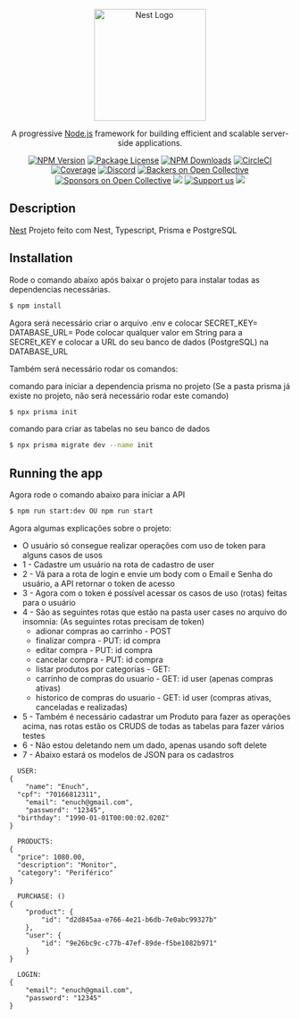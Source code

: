 <p align="center">
  <a href="http://nestjs.com/" target="blank"><img src="https://nestjs.com/img/logo-small.svg" width="200" alt="Nest Logo" /></a>
</p>

[circleci-image]: https://img.shields.io/circleci/build/github/nestjs/nest/master?token=abc123def456
[circleci-url]: https://circleci.com/gh/nestjs/nest

  <p align="center">A progressive <a href="http://nodejs.org" target="_blank">Node.js</a> framework for building efficient and scalable server-side applications.</p>
    <p align="center">
<a href="https://www.npmjs.com/~nestjscore" target="_blank"><img src="https://img.shields.io/npm/v/@nestjs/core.svg" alt="NPM Version" /></a>
<a href="https://www.npmjs.com/~nestjscore" target="_blank"><img src="https://img.shields.io/npm/l/@nestjs/core.svg" alt="Package License" /></a>
<a href="https://www.npmjs.com/~nestjscore" target="_blank"><img src="https://img.shields.io/npm/dm/@nestjs/common.svg" alt="NPM Downloads" /></a>
<a href="https://circleci.com/gh/nestjs/nest" target="_blank"><img src="https://img.shields.io/circleci/build/github/nestjs/nest/master" alt="CircleCI" /></a>
<a href="https://coveralls.io/github/nestjs/nest?branch=master" target="_blank"><img src="https://coveralls.io/repos/github/nestjs/nest/badge.svg?branch=master#9" alt="Coverage" /></a>
<a href="https://discord.gg/G7Qnnhy" target="_blank"><img src="https://img.shields.io/badge/discord-online-brightgreen.svg" alt="Discord"/></a>
<a href="https://opencollective.com/nest#backer" target="_blank"><img src="https://opencollective.com/nest/backers/badge.svg" alt="Backers on Open Collective" /></a>
<a href="https://opencollective.com/nest#sponsor" target="_blank"><img src="https://opencollective.com/nest/sponsors/badge.svg" alt="Sponsors on Open Collective" /></a>
  <a href="https://paypal.me/kamilmysliwiec" target="_blank"><img src="https://img.shields.io/badge/Donate-PayPal-ff3f59.svg"/></a>
    <a href="https://opencollective.com/nest#sponsor"  target="_blank"><img src="https://img.shields.io/badge/Support%20us-Open%20Collective-41B883.svg" alt="Support us"></a>
  <a href="https://twitter.com/nestframework" target="_blank"><img src="https://img.shields.io/twitter/follow/nestframework.svg?style=social&label=Follow"></a>
</p>
  <!--[![Backers on Open Collective](https://opencollective.com/nest/backers/badge.svg)](https://opencollective.com/nest#backer)
  [![Sponsors on Open Collective](https://opencollective.com/nest/sponsors/badge.svg)](https://opencollective.com/nest#sponsor)-->

## Description

[Nest](https://github.com/nestjs/nest) Projeto feito com Nest, Typescript, Prisma e PostgreSQL

## Installation
  Rode o comando abaixo após baixar o projeto para instalar todas as dependencias necessárias.

```bash
$ npm install
```
  Agora será necessário criar o arquivo .env e colocar
  SECRET_KEY=
  DATABASE_URL=
  Pode colocar qualquer valor em String para a SECREt_KEY e colocar a URL do seu banco de dados (PostgreSQL) na DATABASE_URL

  Também será necessário rodar os comandos:

  comando para iniciar a dependencia prisma no projeto (Se a pasta prisma já existe no projeto, não será necessário rodar este comando)

```bash
$ npx prisma init
```
  comando para criar as tabelas no seu banco de dados

```bash
$ npx prisma migrate dev --name init
```
## Running the app

  Agora rode o comando abaixo para iniciar a API

```bash
$ npm run start:dev OU npm run start
```

  Agora algumas explicações sobre o projeto:
  * O usuário só consegue realizar operações com uso de token para alguns casos de usos
  * 1 - Cadastre um usuário na rota de cadastro de user
  * 2 - Vá para a rota de login e envie um body com o Email e Senha do usuário, a API retornar o token de acesso
  * 3 - Agora com o token é possível acessar os casos de uso (rotas) feitas para o usuário
  * 4 - São as seguintes rotas que estão na pasta user cases no arquivo do insomnia: (As seguintes rotas precisam de token)
     * adionar compras ao carrinho - POST
     * finalizar compra - PUT: id compra
     * editar compra - PUT: id compra
     * cancelar compra - PUT: id compra
     * listar produtos por categorias - GET: 
     * carrinho de compras do usuario - GET: id user (apenas compras ativas)
     * historico de compras do usuario - GET: id user (compras ativas, canceladas e realizadas)
  * 5 - Também é necessário cadastrar um Produto para fazer as operações acima, nas rotas estão os CRUDS de todas as tabelas para fazer
  vários testes
  * 6 - Não estou deletando nem um dado, apenas usando soft delete
  * 7 - Abaixo estará os modelos de JSON para os cadastros

```
  USER:
{
	"name": "Enuch",
  "cpf": "70166812311",
	"email": "enuch@gmail.com",
	"password": "12345",
  "birthday": "1990-01-01T00:00:02.020Z"
}

  PRODUCTS:
{
  "price": 1080.00,
  "description": "Monitor",
  "category": "Periférico"
}

  PURCHASE: ()
{
	"product": {
		"id": "d2d845aa-e766-4e21-b6db-7e0abc99327b"
	},
	"user": {
		"id": "9e26bc9c-c77b-47ef-89de-f5be1082b971"
	}
}

  LOGIN:
{
	"email": "enuch@gmail.com",
	"password": "12345"
}
```




